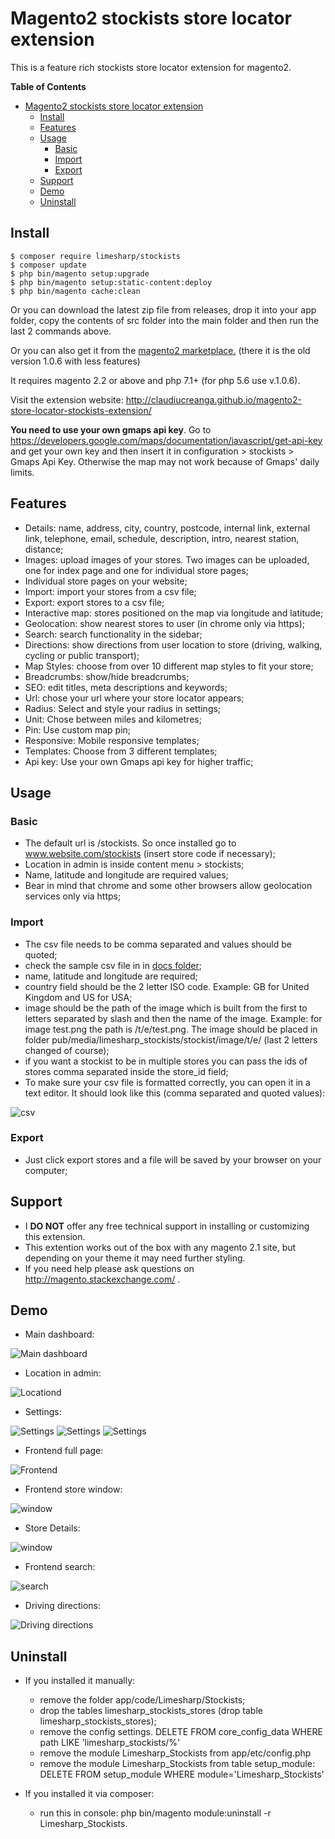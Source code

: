 
# Magento2 stockists store locator extension

This is a feature rich stockists store locator extension for magento2. 

**Table of Contents** 
- [Magento2 stockists store locator extension](#)
	- [Install](#install)
	- [Features](#features)
	- [Usage](#usage)
		- [Basic](#basic)
		- [Import](#import)
		- [Export](#export)
	- [Support](#support)
	- [Demo](#demo)
	- [Uninstall](#uninstall)

## Install

```
$ composer require limesharp/stockists
$ composer update
$ php bin/magento setup:upgrade 
$ php bin/magento setup:static-content:deploy
$ php bin/magento cache:clean
```

Or you can download the latest zip file from releases, drop it into your app folder, copy the contents of src folder into the main folder and then run the last 2 commands above.

Or you can also get it from the <a href="https://marketplace.magento.com/limesharp-stockists.html"> magento2 marketplace.</a> (there it is the old version 1.0.6 with less features)

It requires magento 2.2 or above and php 7.1+ (for php 5.6 use v.1.0.6).

Visit the extension website: http://claudiucreanga.github.io/magento2-store-locator-stockists-extension/

<b>You need to use your own gmaps api key</b>. Go to https://developers.google.com/maps/documentation/javascript/get-api-key and get your own key and then insert it in configuration > stockists > Gmaps Api Key. Otherwise the map may not work because of Gmaps' daily limits.

## Features

* Details: name, address, city, country, postcode, internal link, external link, telephone, email, schedule, description, intro, nearest station, distance;
* Images: upload images of your stores. Two images can be uploaded, one for index page and one for individual store pages;
* Individual store pages on your website;
* Import: import your stores from a csv file;
* Export: export stores to a csv file;
* Interactive map: stores positioned on the map via longitude and latitude;
* Geolocation: show nearest stores to user (in chrome only via https);
* Search: search functionality in the sidebar;
* Directions: show directions from user location to store (driving, walking, cycling or public transport);
* Map Styles: choose from over 10 different map styles to fit your store;
* Breadcrumbs: show/hide breadcrumbs;
* SEO: edit titles, meta descriptions and keywords;
* Url: chose your url where your store locator appears;
* Radius: Select and style your radius in settings;
* Unit: Chose between miles and kilometres;
* Pin: Use custom map pin;
* Responsive: Mobile responsive templates;
* Templates: Choose from 3 different templates;
* Api key: Use your own Gmaps api key for higher traffic;

## Usage

### Basic

* The default url is /stockists. So once installed go to www.website.com/stockists (insert store code if necessary);
* Location in admin is inside content menu > stockists;
* Name, latitude and longitude are required values;
* Bear in mind that chrome and some other browsers allow geolocation services only via https;

### Import

* The csv file needs to be comma separated and values should be quoted;
* check the sample csv file in in <a href="https://github.com/ClaudiuCreanga/magento2-store-locator-stockists-extension/tree/master/docs">docs folder</a>;
* name, latitude and longitude are required;
* country field should be the 2 letter ISO code. Example: GB for United Kingdom and US for USA;
* image should be the path of the image which is built from the first to letters separated by slash and then the name of the image. Example: for image test.png the path is /t/e/test.png. The image should be placed in folder pub/media/limesharp_stockists/stockist/image/t/e/ (last 2 letters changed of course);
* if you want a stockist to be in multiple stores you can pass the ids of stores comma separated inside the store_id field;
* To make sure your csv file is formatted correctly, you can open it in a text editor. It should look like this (comma separated and quoted values):

![csv](docs/images/csv.jpg?raw=true "CSV")

### Export

* Just click export stores and a file will be saved by your browser on your computer;

## Support
* I **DO NOT** offer any free technical support in installing or customizing this extension.
* This extention works out of the box with any magento 2.1 site, but depending on your theme it may need further styling.
* If you need help please ask questions on http://magento.stackexchange.com/ .

## Demo

* Main dashboard:

![Main dashboard](docs/images/main.jpg?raw=true "Main dashboard")
* Location in admin:

![Locationd](docs/images/location.jpg?raw=true "Location")
* Settings:

![Settings](docs/images/settings1.jpg?raw=true "Settings")
![Settings](docs/images/settings2.jpg?raw=true "Settings")
![Settings](docs/images/settings3.jpg?raw=true "Settings")

* Frontend full page:

![Frontend](docs/images/front.jpg?raw=true "Frontend")

* Frontend store window:

![window](docs/images/window.jpg?raw=true "Window")

* Store Details:

![window](docs/images/store-details.png?raw=true "Window")

* Frontend search:

![search](docs/images/search.jpg?raw=true "search")

* Driving directions:

![Driving directions](docs/images/directions.jpg?raw=true "Driving directions")

## Uninstall

* If you installed it manually:

	- remove the folder app/code/Limesharp/Stockists;
	- drop the tables limesharp_stockists_stores (drop table limesharp_stockists_stores);
	- remove the config settings. DELETE FROM core_config_data WHERE path LIKE 'limesharp_stockists/%'
	- remove the module Limesharp_Stockists from app/etc/config.php
	- remove the module Limesharp_Stockists from table setup_module: DELETE FROM setup_module WHERE module='Limesharp_Stockists'

* If you installed it via composer:

	- run this in console: php bin/magento module:uninstall -r Limesharp_Stockists.
